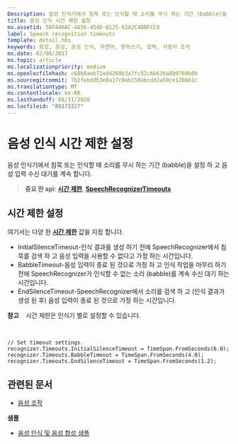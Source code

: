 ```yaml
---
Description: 음성 인식기에서 침묵 또는 인식할 때 소리를 무시 하는 기간 (babble)을 설정 하 고 음성 입력 수신 대기를 계속 합니다.
title: 음성 인식 시간 제한 설정
ms.assetid: 58F446AC-4A56-454D-8125-62A2C4DBFCC8
label: Speech recognition timeouts
template: detail.hbs
keywords: 음성, 음성, 음성 인식, 자연어, 받아쓰기, 입력, 사용자 조작
ms.date: 02/08/2017
ms.topic: article
ms.localizationpriority: medium
ms.openlocfilehash: c68b8aeb71ed4269b3a7fc52c6b616a8b0760b0b
ms.sourcegitcommit: 7b2febddb3e8a17c9ab158abcdd2a59ce126661c
ms.translationtype: MT
ms.contentlocale: ko-KR
ms.lasthandoff: 08/31/2020
ms.locfileid: "89173327"
---
```

# <a name="set-speech-recognition-timeouts"></a>음성 인식 시간 제한 설정


음성 인식기에서 침묵 또는 인식할 때 소리를 무시 하는 기간 (babble)을 설정 하 고 음성 입력 수신 대기를 계속 합니다.

> **중요 한 api**: [**시간 제한**](/uwp/api/windows.media.speechrecognition.speechrecognizer.timeouts), [**SpeechRecognizerTimeouts**](/uwp/api/Windows.Media.SpeechRecognition.SpeechRecognizerTimeouts)

## <a name="set-a-timeout"></a>시간 제한 설정


여기서는 다양 한 [**시간 제한**](/uwp/api/windows.media.speechrecognition.speechrecognizer.timeouts) 값을 지정 합니다.

-   InitialSilenceTimeout-인식 결과를 생성 하기 전에 SpeechRecognizer에서 침묵를 검색 하 고 음성 입력을 사용할 수 없다고 가정 하는 시간입니다.
-   BabbleTimeout-음성 입력이 종료 된 것으로 가정 하 고 인식 작업을 마무리 하기 전에 SpeechRecognizer가 인식할 수 없는 소리 (babble)를 계속 수신 대기 하는 시간입니다.
-   EndSilenceTimeout-SpeechRecognizer에서 소리를 검색 하 고 (인식 결과가 생성 된 후) 음성 입력이 종료 된 것으로 가정 하는 시간입니다.

**참고**    시간 제한은 인식기 별로 설정할 수 있습니다.

 

```CSharp
// Set timeout settings.
recognizer.Timeouts.InitialSilenceTimeout = TimeSpan.FromSeconds(6.0);
recognizer.Timeouts.BabbleTimeout = TimeSpan.FromSeconds(4.0);
recognizer.Timeouts.EndSilenceTimeout = TimeSpan.FromSeconds(1.2);
```

## <a name="related-articles"></a>관련된 문서

* [음성 조작](speech-interactions.md)

**샘플**

* [음성 인식 및 음성 합성 샘플](https://github.com/Microsoft/Windows-universal-samples/tree/master/Samples/SpeechRecognitionAndSynthesis)